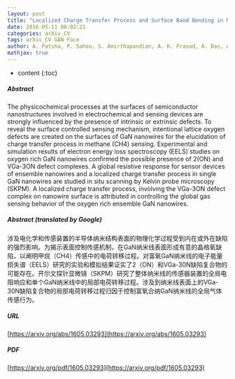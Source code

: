 ```yaml
---
layout: post
title: "Localized Charge Transfer Process and Surface Band Bending in Methane Sensing by GaN Nanowires"
date: 2016-05-11 06:02:21
categories: arXiv_CV
tags: arXiv_CV GAN Face
author: A. Patsha, P. Sahoo, S. Amirthapandian, A. K. Prasad, A. Das, A. K. Tyagi, M. A. Cotta, S. Dhara
mathjax: true
---
```


* content
{:toc}

##### Abstract
The physicochemical processes at the surfaces of semiconductor nanostructures involved in electrochemical and sensing devices are strongly influenced by the presence of intrinsic or extrinsic defects. To reveal the surface controlled sensing mechanism, intentional lattice oxygen defects are created on the surfaces of GaN nanowires for the elucidation of charge transfer process in methane (CH4) sensing. Experimental and simulation results of electron energy loss spectroscopy (EELS) studies on oxygen rich GaN nanowires confirmed the possible presence of 2(ON) and VGa-3ON defect complexes. A global resistive response for sensor devices of ensemble nanowires and a localized charge transfer process in single GaN nanowires are studied in situ scanning by Kelvin probe microscopy (SKPM). A localized charge transfer process, involving the VGa-3ON defect complex on nanowire surface is attributed in controlling the global gas sensing behavior of the oxygen rich ensemble GaN nanowires.

##### Abstract (translated by Google)
涉及电化学和传感装置的半导体纳米结构表面的物理化学过程受到内在或外在缺陷的强烈影响。为揭示表面控制传感机制，在GaN纳米线表面形成有意的晶格氧缺陷，以阐明甲烷（CH4）传感中的电荷转移过程。对富氧GaN纳米线的电子能量损失谱（EELS）研究的实验和模拟结果证实了2（ON）和VGa-30N缺陷复合物的可能存在。开尔文探针显微镜（SKPM）研究了整体纳米线的传感器装置的全局电阻响应和单个GaN纳米线中的局部电荷转移过程。涉及到纳米线表面上的VGa-30N缺陷复合物的局部电荷转移过程归因于控制富氧合纳GaN纳米线的全局气体传感行为。

##### URL
[https://arxiv.org/abs/1605.03293](https://arxiv.org/abs/1605.03293)

##### PDF
[https://arxiv.org/pdf/1605.03293](https://arxiv.org/pdf/1605.03293)

